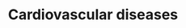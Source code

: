 ---
title: Cardiovascular diseases
longTitle: 'Cardiovascular diseases'
tags:
- gccommon
narrowerTerm:
- "[[Diseases]]"
use:
- "[[Cardiorespiratory diseases Heart diseases Vascular]]"
---
